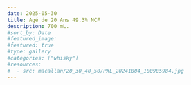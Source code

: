 ```yaml
---
date: 2025-05-30
title: Agé de 20 Ans 49.3% NCF
description: 700 mL.
#sort_by: Date
#featured_image: 
#featured: true
#type: gallery
#categories: ["whisky"]
#resources:
#  - src: macallan/20_30_40_50/PXL_20241004_100905984.jpg
---
```

